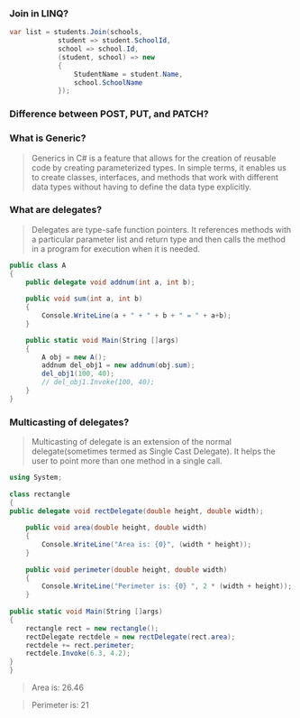 
### Join in LINQ?

```C#
var list = students.Join(schools, 
            student => student.SchoolId, 
            school => school.Id, 
            (student, school) => new
            {
                StudentName = student.Name,
                school.SchoolName
            });
```

### Difference between POST, PUT, and PATCH?

### What is Generic?
> Generics in C# is a feature that allows for the creation of reusable code by creating parameterized types. In simple terms, it enables us to create classes, interfaces, and methods that work with different data types without having to define the data type explicitly.

### What are delegates?
> Delegates are type-safe function pointers. It references methods with a particular parameter list and return type and then calls the method in a program for execution when it is needed.

```C#
public class A
{
    public delegate void addnum(int a, int b);
            
    public void sum(int a, int b)
    {
        Console.WriteLine(a + " + " + b + " = " + a+b);
    }

    public static void Main(String []args)
    {
        A obj = new A();
        addnum del_obj1 = new addnum(obj.sum);
        del_obj1(100, 40);
        // del_obj1.Invoke(100, 40);
    }
}
``` 

### Multicasting of delegates?
> Multicasting of delegate is an extension of the normal delegate(sometimes termed as Single Cast Delegate). It helps the user to point more than one method in a single call.

```C#
using System;
 
class rectangle
{
public delegate void rectDelegate(double height, double width);
 
    public void area(double height, double width)
    {
        Console.WriteLine("Area is: {0}", (width * height));
    }
  
    public void perimeter(double height, double width)
    {
        Console.WriteLine("Perimeter is: {0} ", 2 * (width + height));
    }
  
public static void Main(String []args)
{
    rectangle rect = new rectangle();
    rectDelegate rectdele = new rectDelegate(rect.area);
    rectdele += rect.perimeter;
    rectdele.Invoke(6.3, 4.2);
}
}
```

> Area is: 26.46

> Perimeter is: 21 

